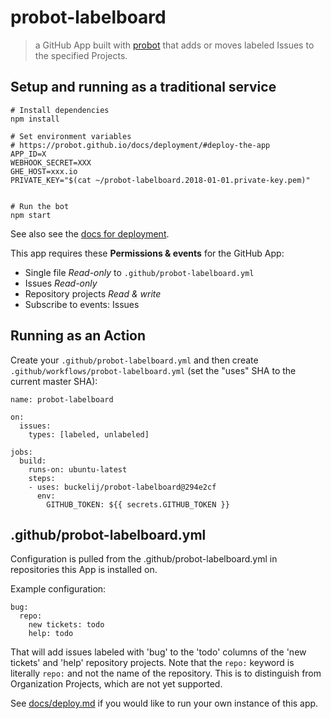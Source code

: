 # probot-labelboard

> a GitHub App built with [probot](https://github.com/probot/probot) that
> adds or moves labeled Issues to the specified Projects.


## Setup and running as a traditional service

```
# Install dependencies
npm install

# Set environment variables
# https://probot.github.io/docs/deployment/#deploy-the-app
APP_ID=X
WEBHOOK_SECRET=XXX
GHE_HOST=xxx.io
PRIVATE_KEY="$(cat ~/probot-labelboard.2018-01-01.private-key.pem)"


# Run the bot
npm start
```

See also see the [docs for deployment](https://probot.github.io/docs/deployment/).

This app requires these **Permissions & events** for the GitHub App:

* Single file *Read-only* to `.github/probot-labelboard.yml`
* Issues *Read-only*
* Repository projects *Read & write*
* Subscribe to events: Issues

## Running as an Action

Create your `.github/probot-labelboard.yml` and then create `.github/workflows/probot-labelboard.yml` (set the "uses" SHA to the current master SHA):

```
name: probot-labelboard

on:
  issues:
    types: [labeled, unlabeled]

jobs:
  build:
    runs-on: ubuntu-latest
    steps:
    - uses: buckelij/probot-labelboard@294e2cf
      env:
        GITHUB_TOKEN: ${{ secrets.GITHUB_TOKEN }}
```

## .github/probot-labelboard.yml

Configuration is pulled from the .github/probot-labelboard.yml in repositories this App is installed on.

Example configuration:

```
bug:
  repo:
    new tickets: todo
    help: todo
```

That will add issues labeled with 'bug' to the 'todo' columns of the 'new tickets' and 'help'
repository projects. Note that the `repo:` keyword is literally `repo:` and not the name of
the repository. This is to distinguish from Organization Projects, which are not yet supported.

See [docs/deploy.md](docs/deploy.md) if you would like to run your own instance of this app.
